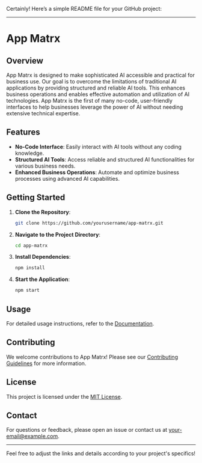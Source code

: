 Certainly! Here’s a simple README file for your GitHub project:

---

# App Matrx

## Overview

App Matrx is designed to make sophisticated AI accessible and practical for business use. Our goal is to overcome the limitations of traditional AI applications by providing structured and reliable AI tools. This enhances business operations and enables effective automation and utilization of AI technologies. App Matrx is the first of many no-code, user-friendly interfaces to help businesses leverage the power of AI without needing extensive technical expertise.

## Features

- **No-Code Interface**: Easily interact with AI tools without any coding knowledge.
- **Structured AI Tools**: Access reliable and structured AI functionalities for various business needs.
- **Enhanced Business Operations**: Automate and optimize business processes using advanced AI capabilities.

## Getting Started

1. **Clone the Repository**:
   ```bash
   git clone https://github.com/yourusername/app-matrx.git
   ```
2. **Navigate to the Project Directory**:
   ```bash
   cd app-matrx
   ```
3. **Install Dependencies**:
   ```bash
   npm install
   ```
4. **Start the Application**:
   ```bash
   npm start
   ```

## Usage

For detailed usage instructions, refer to the [Documentation](link-to-documentation).

## Contributing

We welcome contributions to App Matrx! Please see our [Contributing Guidelines](link-to-contributing-guidelines) for more information.

## License

This project is licensed under the [MIT License](link-to-license).

## Contact

For questions or feedback, please open an issue or contact us at [your-email@example.com](mailto:your-email@example.com).

---

Feel free to adjust the links and details according to your project's specifics!
